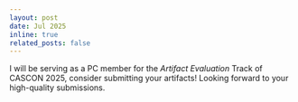 ```yaml
---
layout: post
date: Jul 2025
inline: true
related_posts: false
---
```


I will be serving as a PC member for the *Artifact Evaluation* Track of CASCON 2025, consider submitting your artifacts! Looking forward to your high-quality submissions.